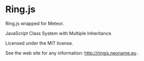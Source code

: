 Ring.js
=======
Ring.js wrapped for Meteor.

JavaScript Class System with Multiple Inheritance.

Licensed under the MIT license.

See the web site for any information: http://ringjs.neoname.eu .
